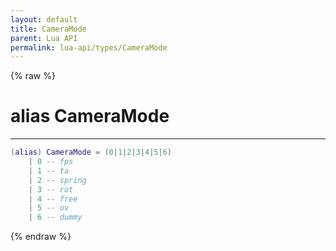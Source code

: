 ```yaml
---
layout: default
title: CameraMode
parent: Lua API
permalink: lua-api/types/CameraMode
---
```


{% raw %}

# alias CameraMode
---



```lua
(alias) CameraMode = (0|1|2|3|4|5|6)
    | 0 -- fps
    | 1 -- ta
    | 2 -- spring
    | 3 -- rot
    | 4 -- free
    | 5 -- ov
    | 6 -- dummy

```





{% endraw %}